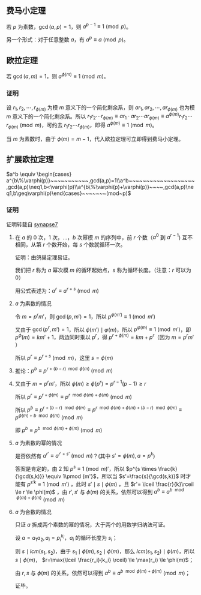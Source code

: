 ## 费马小定理

若 $p$ 为素数，$\gcd(a, p) = 1$，则 $a^{p - 1} \equiv 1 \pmod{p}$。

另一个形式：对于任意整数 $a$，有 $a^p \equiv a \pmod{p}$。

## 欧拉定理

若 $\gcd(a, m) = 1$，则 $a^{\phi(m)} \equiv 1 \pmod{m}$。

### 证明

设 $r_1, r_2, \cdots, r_{\phi(m)}$ 为模 $m$ 意义下的一个简化剩余系，则 $ar_1, ar_2, \cdots, ar_{\phi(m)}$ 也为模 $m$ 意义下的一个简化剩余系。所以 $r_1r_2 \cdots r_{\phi(m)} \equiv ar_1 \cdot ar_2 \cdots ar_{\phi(m)} \equiv a^{\phi(m)}r_1r_2 \cdots r_{\phi(m)} \pmod{m}$，可约去 $r_1r_2 \cdots r_{\phi(m)}$，即得 $a^{\phi(m)} \equiv 1 \pmod{m}$。

当 $m$ 为素数时，由于 $\phi(m) = m - 1$，代入欧拉定理可立即得到费马小定理。

## 扩展欧拉定理

$a^b \equiv \begin{cases} a^{b\%\varphi(p)}~~~~~~~~~~~,gcd(a,p)=1\\a^b~~~~~~~~~~~~~~~~~~~,gcd(a,p)\neq1,b<\varphi(p)\\a^{b\%\varphi(p)+\varphi(p)}~~~~,gcd(a,p)\neq1,b\geq\varphi(p)\end{cases}~~~~~~~(mod~p)$

### 证明

证明转载自 [synapse7](http://blog.csdn.net/synapse7/article/details/19610361)

1.  在 $a$ 的 $0$ 次，$1$ 次，...，$b$ 次幂模 $m$ 的序列中，前 $r$ 个数（$a^0$ 到 $a^{r-1}$) 互不相同，从第 $r$ 个数开始，每 $s$ 个数就循环一次。

    证明：由鸽巢定理易证。

    我们把 $r$ 称为 $a$ 幂次模 $m$ 的循环起始点，$s$ 称为循环长度。（注意：$r$ 可以为 $0$）

    用公式表述为：$a^r\equiv a^{r+s}\pmod{m}$ 

2.  $a$ 为素数的情况

    令 $m=p^rm'$，则 $\gcd(p,m')=1$，所以 $p^{\phi(m')}\equiv 1\pmod{m'}$ 

    又由于 $\gcd(p^r,m')=1$，所以 $\phi(m') \mid \varphi(m)$，所以 $p^{\varphi(m)}\equiv 1 \pmod {m'}$，即 $p^\phi(m)=km'+1$，两边同时乘以 $p^r$，得 $p^{r+\phi(m)}=km+p^r$（因为 $m=p^rm'$ ）

    所以 $p^r\equiv p^{r+s}\pmod m$，这里 $s=\phi(m)$

3. 推论：$p^b\equiv p^{r+(b-r) \mod \phi(m)}\pmod m$ 

4.  又由于 $m=p^rm'$，所以 $\phi(m) \ge  \phi(p^r)=p^{r-1}(p-1) \ge r$ 

    所以 $p^r\equiv p^{r+\phi(m)}\equiv p^{r \mod \phi(m)+\phi(m)}\pmod m$ 

    所以 $p^b\equiv p^{r+(b-r) \mod \phi(m)}\equiv p^{r \mod \phi(m)+\phi(m)+(b-r) \mod \phi(m)}\equiv p^{\phi(m)+b \mod \phi(m)}\pmod m$ 

    即 $p^b\equiv p^{b \mod \phi(m)+\phi(m)}\pmod m$ 

5.  $a$ 为素数的幂的情况

    是否依然有 $a^{r'}\equiv a^{r'+s'}\pmod m$？(其中 $s'=\phi(m),a=p^k$)

    答案是肯定的，由 2 知 $p^s\equiv 1 \pmod m'$，所以 $p^{s \times \frac{k}{\gcd(s,k)}} \equiv 1\pmod {m'}$，所以当 $s'=\frac{s}{\gcd(s,k)}$ 时才能有 $p^{s'k}\equiv 1\pmod {m'}$ ，此时 $s' \mid s \mid \phi(m)$ ，且 $r'= \lceil \frac{r}{k}\rceil \le r \le \phi(m)$ ，由 $r',s'$ 与 $\phi(m)$ 的关系，依然可以得到 $a^b\equiv a^{b \mod \phi(m)+\phi(m)}\pmod m$

6.  $a$ 为合数的情况

    只证 $a$ 拆成两个素数的幂的情况，大于两个的用数学归纳法可证。

    设 $a=a_1a_2,a_i=p_i^{k_i}$，$a_i$ 的循环长度为 $s_i$；

    则 $s \mid lcm(s_1,s_2)$，由于 $s_1 \mid \phi(m),s_2 \mid \phi(m)$，那么 $lcm(s_1,s_2) \mid \phi(m)$，所以 $s \mid \phi(m)$， $r=\max(\lceil \frac{r_i}{k_i} \rceil) \le \max(r_i) \le \phi(m)$；

    由 $r,s$ 与 $\phi(m)$ 的关系，依然可以得到 $a^b\equiv a^{b \mod \phi(m)+\phi(m)}\pmod m$；

    证毕。
